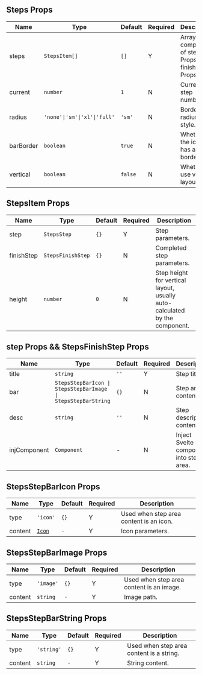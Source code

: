 ## Steps Props

| Name      | Type                         | Default | Required | Description                                       |
| --------- | ---------------------------- | ------- | -------- | ------------------------------------------------- |
| steps     | `StepsItem[]`                | `[]`    | Y        | Array composed of step Props or finishStep Props. |
| current   | `number`                     | `1`     | N        | Current step number.                              |
| radius    | `'none'\|'sm'\|'xl'\|'full'` | `'sm'`  | N        | Border radius style.                              |
| barBorder | `boolean`                    | `true`  | N        | Whether the icon has a border.                    |
| vertical  | `boolean`                    | `false` | N        | Whether to use vertical layout.                   |

## StepsItem Props

| Name       | Type              | Default | Required | Description                                                                |
| ---------- | ----------------- | ------- | -------- | -------------------------------------------------------------------------- |
| step       | `StepsStep`       | `{}`    | Y        | Step parameters.                                                           |
| finishStep | `StepsFinishStep` | `{}`    | N        | Completed step parameters.                                                 |
| height     | `number`          | `0`     | N        | Step height for vertical layout, usually auto-calculated by the component. |

## step Props && StepsFinishStep Props

| Name         | Type                                                          | Default | Required | Description                             |
| ------------ | ------------------------------------------------------------- | ------- | -------- | --------------------------------------- |
| title        | `string`                                                      | `''`    | Y        | Step title.                             |
| bar          | `StepsStepBarIcon \| StepsStepBarImage \| StepsStepBarString` | `{}`    | N        | Step area content.                      |
| desc         | `string`                                                      | `''`    | N        | Step description content.               |
| injComponent | `Component`                                                   | -       | N        | Inject Svelte component into step area. |

## StepsStepBarIcon Props

| Name    | Type                                                      | Default | Required | Description                             |
| ------- | --------------------------------------------------------- | ------- | -------- | --------------------------------------- |
| type    | `'icon'`                                                  | `{}`    | Y        | Used when step area content is an icon. |
| content | [`Icon`](https://stdf.design/components?nav=icon&tab=1) | `-`     | Y        | Icon parameters.                        |

## StepsStepBarImage Props

| Name    | Type      | Default | Required | Description                              |
| ------- | --------- | ------- | -------- | ---------------------------------------- |
| type    | `'image'` | `{}`    | Y        | Used when step area content is an image. |
| content | `string`  | `-`     | Y        | Image path.                              |

## StepsStepBarString Props

| Name    | Type       | Default | Required | Description                              |
| ------- | ---------- | ------- | -------- | ---------------------------------------- |
| type    | `'string'` | `{}`    | Y        | Used when step area content is a string. |
| content | `string`   | `-`     | Y        | String content.                          |
